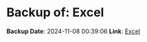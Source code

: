 # Backup of: Excel

**Backup Date**: 2024-11-08 00:39:06
**Link**: [Excel](https://przemienniki.net/export/przemienniki.xls)
